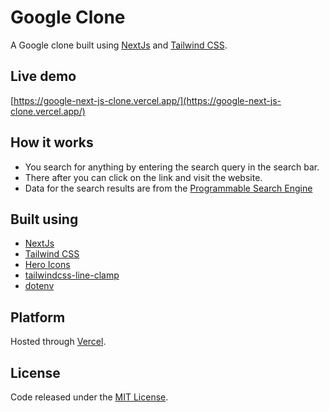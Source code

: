 # Google Clone
A Google clone built using [NextJs](https://nextjs.org/) and [Tailwind CSS](https://tailwindcss.com/).

## Live demo
[https://google-next-js-clone.vercel.app/](https://google-next-js-clone.vercel.app/)

## How it works
- You search for anything by entering the search query in the search bar.
- There after you can click on the link and visit the website.
- Data for the search results are from the [Programmable Search Engine](https://developers.google.com/custom-search/v1/overview)

## Built using
- [NextJs](https://nextjs.org/)
- [Tailwind CSS](https://tailwindcss.com/)
- [Hero Icons](https://heroicons.com/)
- [tailwindcss-line-clamp](https://github.com/tailwindlabs/tailwindcss-line-clamp)
- [dotenv](https://www.npmjs.com/package/dotenv)

## Platform
Hosted through [Vercel](https://vercel.com/).

## License
Code released under the [MIT License](https://github.com/Tushar-Indurjeeth/Google-NextJs-Clone/blob/8f44c353a1edc8c726a6b5cce961b9aa51c5ea06/LICENSE).
